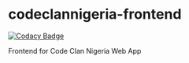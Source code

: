 # codeclannigeria-frontend

[![Codacy Badge](https://api.codacy.com/project/badge/Grade/61d76996fdc9431a808d140653257927)](https://app.codacy.com/gh/codeclannigeria/codeclannigeria-frontend?utm_source=github.com&utm_medium=referral&utm_content=codeclannigeria/codeclannigeria-frontend&utm_campaign=Badge_Grade_Dashboard)

Frontend for Code Clan Nigeria Web App
